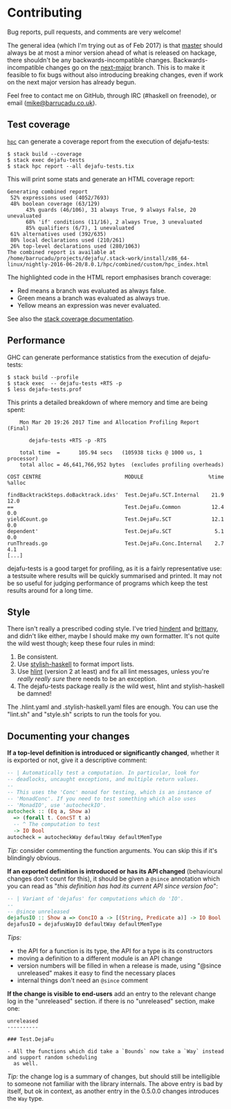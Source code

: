 Contributing
============

Bug reports, pull requests, and comments are very welcome!

The general idea (which I'm trying out as of Feb 2017) is
that [master][] should always be at most a minor version ahead of what
is released on hackage, there shouldn't be any backwards-incompatible
changes. Backwards-incompatible changes go on the [next-major][]
branch. This is to make it feasible to fix bugs without also
introducing breaking changes, even if work on the next major version
has already begun.

Feel free to contact me on GitHub, through IRC (#haskell on freenode),
or email (mike@barrucadu.co.uk).

[master]:     https://github.com/barrucadu/dejafu/tree/master
[next-major]: https://github.com/barrucadu/dejafu/tree/next-major


Test coverage
-------------

[`hpc`][hpc] can generate a coverage report from the execution of
dejafu-tests:

```
$ stack build --coverage
$ stack exec dejafu-tests
$ stack hpc report --all dejafu-tests.tix
```

This will print some stats and generate an HTML coverage report:

```
Generating combined report
 52% expressions used (4052/7693)
 48% boolean coverage (63/129)
      43% guards (46/106), 31 always True, 9 always False, 20 unevaluated
      68% 'if' conditions (11/16), 2 always True, 3 unevaluated
      85% qualifiers (6/7), 1 unevaluated
 61% alternatives used (392/635)
 80% local declarations used (210/261)
 26% top-level declarations used (280/1063)
The combined report is available at /home/barrucadu/projects/dejafu/.stack-work/install/x86_64-linux/nightly-2016-06-20/8.0.1/hpc/combined/custom/hpc_index.html
```

The highlighted code in the HTML report emphasises branch coverage:

- Red means a branch was evaluated as always false.
- Green means a branch was evaluated as always true.
- Yellow means an expression was never evaluated.

See also the [stack coverage documentation][hpc-stack].

[hpc]:       https://wiki.haskell.org/Haskell_program_coverage
[hpc-stack]: https://docs.haskellstack.org/en/latest/coverage/


Performance
-----------

GHC can generate performance statistics from the execution of
dejafu-tests:

```
$ stack build --profile
$ stack exec  -- dejafu-tests +RTS -p
$ less dejafu-tests.prof
```

This prints a detailed breakdown of where memory and time are being
spent:

```
    Mon Mar 20 19:26 2017 Time and Allocation Profiling Report  (Final)

       dejafu-tests +RTS -p -RTS

    total time  =      105.94 secs   (105938 ticks @ 1000 us, 1 processor)
    total alloc = 46,641,766,952 bytes  (excludes profiling overheads)

COST CENTRE                           MODULE                     %time %alloc

findBacktrackSteps.doBacktrack.idxs'  Test.DejaFu.SCT.Internal    21.9   12.0
==                                    Test.DejaFu.Common          12.4    0.0
yieldCount.go                         Test.DejaFu.SCT             12.1    0.0
dependent'                            Test.DejaFu.SCT              5.1    0.0
runThreads.go                         Test.DejaFu.Conc.Internal    2.7    4.1
[...]
```

dejafu-tests is a good target for profiling, as it is a fairly
representative use: a testsuite where results will be quickly
summarised and printed. It may not be so useful for judging
performance of programs which keep the test results around for a long
time.


Style
-----

There isn't really a prescribed coding style. I've tried [hindent][]
and [brittany][], and didn't like either, maybe I should make my own
formatter. It's not quite the wild west though; keep these four rules
in mind:

1. Be consistent.
2. Use [stylish-haskell][] to format import lists.
3. Use [hlint][] (version 2 at least) and fix all lint messages,
   unless you're *really really sure* there needs to be an exception.
4. The dejafu-tests package really *is* the wild west, hlint and
   stylish-haskell be damned!

The .hlint.yaml and .stylish-haskell.yaml files are enough. You can
use the "lint.sh" and "style.sh" scripts to run the tools for you.

[hindent]:         https://github.com/commercialhaskell/hindent
[brittany]:        https://github.com/lspitzner/brittany
[stylish-haskell]: https://github.com/jaspervdj/stylish-haskell
[hlint]:           https://github.com/ndmitchell/hlint


Documenting your changes
------------------------

**If a top-level definition is introduced or significantly changed**,
whether it is exported or not, give it a descriptive comment:

```haskell
-- | Automatically test a computation. In particular, look for
-- deadlocks, uncaught exceptions, and multiple return values.
--
-- This uses the 'Conc' monad for testing, which is an instance of
-- 'MonadConc'. If you need to test something which also uses
-- 'MonadIO', use 'autocheckIO'.
autocheck :: (Eq a, Show a)
  => (forall t. ConcST t a)
  -- ^ The computation to test
  -> IO Bool
autocheck = autocheckWay defaultWay defaultMemType
```

*Tip:* consider commenting the function arguments. You can skip this
if it's blindingly obvious.

**If an exported definition is introduced or has its API changed**
(behavioural changes don't count for this), it should be given a
`@since` annotation which you can read as "*this definition has had
its current API since version foo*":

```haskell
-- | Variant of 'dejafus' for computations which do 'IO'.
--
-- @since unreleased
dejafusIO :: Show a => ConcIO a -> [(String, Predicate a)] -> IO Bool
dejafusIO = dejafusWayIO defaultWay defaultMemType
```

*Tips:*

- the API for a function is its type, the API for a type is its
  constructors
- moving a definition to a different module is an API change
- version numbers will be filled in when a release is made, using
  "@since unreleased" makes it easy to find the necessary places
- internal things don't need an `@since` comment

**If the change is visible to end-users** add an entry to the relevant
change log in the "unreleased" section. if there is no "unreleased"
section, make one:

```
unreleased
----------

### Test.DejaFu

- All the functions which did take a `Bounds` now take a `Way` instead and support random scheduling
  as well.
```

*Tip:* the change log is a summary of changes, but should still be
intelligible to someone not familiar with the library internals. The
above entry is bad by itself, but ok in context, as another entry in
the 0.5.0.0 changes introduces the `Way` type.
